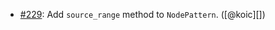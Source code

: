 * [#229](https://github.com/rubocop/rubocop-ast/pull/229): Add `source_range` method to `NodePattern`. ([@koic][])
